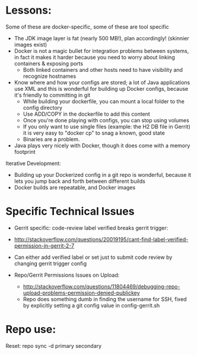 # Lessons:

Some of these are docker-specific, some of these are tool specific

* The JDK image layer is fat (nearly 500 MB!), plan accordingly! (skinnier images exist)
* Docker is not a magic bullet for integration problems between systems, in fact it makes it harder because you need to worry about linking containers & exposing ports
    - Both linked containers and other hosts need to have visibility and recognize hostnames
* Know where and how your configs are stored; a lot of Java applications use XML and this is wonderful for building up Docker configs, because it's friendly to committing in git
    - While building your dockerfile, you can mount a local folder to the config directory
    - Use ADD/COPY in the dockerfile to add this content
    - Once you're done playing with configs, you can stop using volumes
    - If you only want to use single files (example: the H2 DB file in Gerrit) it is very easy to "docker cp" to snag a known, good state
    - Binaries are a problem. 
* Java plays very nicely with Docker, though it does come with a memory footprint

Iterative Development:

* Building up your Dockerized config in a git repo is wonderful, because it lets you jump back and forth between different builds
* Docker builds are repeatable, and Docker images 

# Specific Technical Issues
* Gerrit specific: code-review label verified breaks gerrit trigger:
*  http://stackoverflow.com/questions/20019195/cant-find-label-verified-permission-in-gerrit-2-7
*  Can either add verified label or set just to submit code review by changing gerrit trigger config

* Repo/Gerrit Permissions Issues on Upload:
    - http://stackoverflow.com/questions/11804469/debugging-repo-upload-problems-permission-denied-publickey
    - Repo does something dumb in finding the username for SSH, fixed by explicitly setting a git config value in config-gerrit.sh

# Repo use:
Reset: 
repo sync -d primary secondary